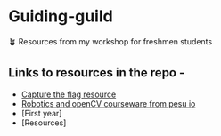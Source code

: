 # Guiding-guild
🪴 Resources from my workshop for freshmen students

## Links to resources in the repo - 
- [Capture the flag resource](CTF.md)
- [Robotics and openCV courseware from pesu io](https://github.com/SR42-dev/scaling-spoon)
- [First year]
- [Resources]
